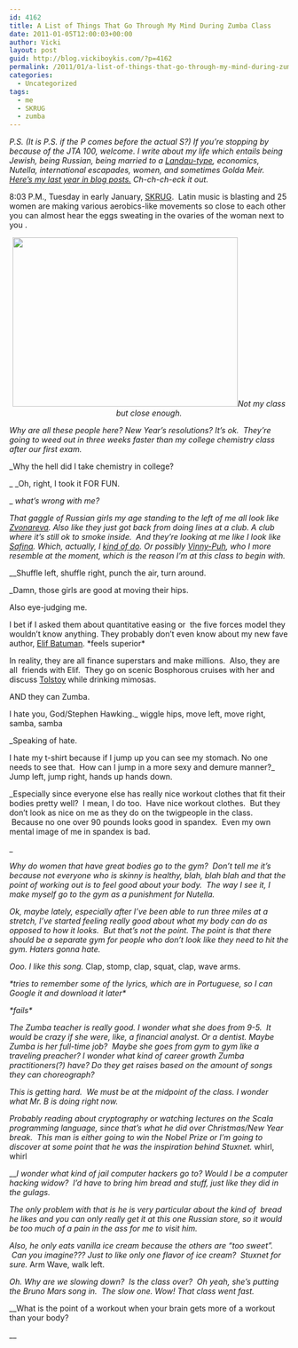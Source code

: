 ```yaml
---
id: 4162
title: A List of Things That Go Through My Mind During Zumba Class
date: 2011-01-05T12:00:03+00:00
author: Vicki
layout: post
guid: http://blog.vickiboykis.com/?p=4162
permalink: /2011/01/a-list-of-things-that-go-through-my-mind-during-zumba-class/
categories:
  - Uncategorized
tags:
  - me
  - SKRUG
  - zumba
---
```

_P.S. (It is P.S. if the P comes before the actual S?) If you&#8217;re stopping by because of the JTA 100, welcome. I write about my life which entails being Jewish, being Russian, being married to a [Landau-type](http://en.wikipedia.org/wiki/Lev_Landau), economics, Nutella, international escapades, women, and sometimes Golda Meir. [Here&#8217;s my last year in blog posts.](http://blog.vickiboykis.com/2010/12/30/2010-in-blog-posts/) Ch-ch-ch-eck it out._ 

8:03 P.M., Tuesday in early January, [SKRUG](http://blog.vickiboykis.com/2010/11/18/skrug/).  Latin music is blasting and 25 women are making various aerobics-like movements so close to each other you can almost hear the eggs sweating in the ovaries of the woman next to you .

<p style="text-align: center;">
  <a href="http://blog.vickiboykis.com/wp-content/uploads/2011/01/zumba.jpg"></a><a href="http://blog.vickiboykis.com/wp-content/uploads/2011/01/zumba2.jpg"><img class="aligncenter size-full wp-image-4170" title="zumba2" src="http://blog.vickiboykis.com/wp-content/uploads/2011/01/zumba2.jpg" alt="" width="406" height="305" /></a><em>Not my class but close enough. </em>
</p>

_Why are all these people here? New Year&#8217;s resolutions? It&#8217;s ok.  They&#8217;re going to weed out in three weeks faster than my college chemistry class after our first exam._ 

_Why the hell did I take chemistry in college?
  
_ _Oh, right, I took it FOR FUN.
  
_ _what&#8217;s wrong with me?_

_That gaggle of Russian girls my age standing to the left of me all look like [Zvonareva](http://en.wikipedia.org/wiki/Vera_Zvonareva). Also like they just got back from doing lines at a club. A club where it&#8217;s still ok to smoke inside.  And they&#8217;re looking at me like I look like [Safina](http://en.wikipedia.org/wiki/Dinara_Safina). Which, actually, I [kind of do](http://blog.vickiboykis.com/wp-content/uploads/2010/11/Photo-on-2010-11-19-at-06.28-2.jpg). Or possibly [Vinny-Puh](http://grainedit.com/2008/07/10/vinni-puh-video-the-russian-winnie-the-pooh/), who I more resemble at the moment, which is the reason I&#8217;m at this class to begin with._ 

 __Shuffle left, shuffle right, punch the air, turn around.

_Damn, those girls are good at moving their hips.
  
Also eye-judging me.
  
I bet if I asked them about quantitative easing or  the five forces model they wouldn&#8217;t know anything. They probably don&#8217;t even know about my new fave author, [Elif Batuman](http://www.elifbatuman.net/). \*feels superior\*
  
In reality, they are all finance superstars and make millions.  Also, they are all  friends with Elif.  They go on scenic Bosphorous cruises with her and discuss [Tolstoy](http://www.nytimes.com/roomfordebate/2010/12/27/why-do-we-need-to-predict-the-future/the-goal-of-predictions-who-am-i) while drinking mimosas.
  
AND they can Zumba.
  
I hate you, God/Stephen Hawking._ wiggle hips, move left, move right, samba, samba

_Speaking of hate.
  
I hate my t-shirt because if I jump up you can see my stomach. No one needs to see that.  How can I jump in a more sexy and demure manner?_ Jump left, jump right, hands up hands down.

_Especially since everyone else has really nice workout clothes that fit their bodies pretty well?  I mean, I do too.  Have nice workout clothes.  But they don&#8217;t look as nice on me as they do on the twigpeople in the class.  Because no one over 90 pounds looks good in spandex.  Even my own mental image of me in spandex is bad.
  
_ 

 _Why do women that have great bodies go to the gym?  Don&#8217;t tell me it&#8217;s because not everyone who is skinny is healthy, blah, blah blah and that the point of working out is to feel good about your body.  The way I see it, I make myself go to the gym as a punishment for Nutella._ 

_Ok, maybe lately, especially after I&#8217;ve been able to run three miles at a stretch, I&#8217;ve started feeling really good about what my body can do as opposed to how it looks.  But that&#8217;s not the point. The point is that there should be a separate gym for people who don&#8217;t look like they need to hit the gym. Haters gonna hate._ 

_Ooo. I like this song._ Clap, stomp, clap, squat, clap, wave arms.

_\*tries to remember some of the lyrics, which are in Portuguese, so I can Google it and download it later\*_ 
  
_\*fails\*_

_The Zumba teacher is really good. I wonder what she does from 9-5.  It would be crazy if she were, like, a financial analyst. Or a dentist. Maybe Zumba is her full-time job?  Maybe she goes from gym to gym like a traveling preacher? I wonder what kind of career growth Zumba practitioners(?) have? Do they get raises based on the amount of songs they can choreograph?_ 

_This is getting hard.  We must be at the midpoint of the class. I wonder what Mr. B is doing right now._ 

_Probably reading about cryptography or watching lectures on the Scala programming language, since that&#8217;s what he did over Christmas/New Year break.  This man is either going to win the Nobel Prize or I&#8217;m going to discover at some point that he was the inspiration behind Stuxnet._ whirl, whirl

 ___I wonder what kind of jail computer hackers go to? Would I be a computer hacking widow?  I&#8217;d have to bring him bread and stuff, just like they did in the gulags._ 

_The only problem with that is he is very particular about the kind of  bread he likes and you can only really get it at this one Russian store, so it would be too much of a pain in the ass for me to visit him._ 

_Also, he only eats vanilla ice cream because the others are &#8220;too sweet&#8221;.  Can you imagine??? Just to like only one flavor of ice cream?  Stuxnet for sure._ Arm Wave, walk left.

_Oh. Why are we slowing down?  Is the class over?  Oh yeah, she&#8217;s putting the Bruno Mars song in.  The slow one. Wow! That class went fast._ 

 __What is the point of a workout when your brain gets more of a workout than your body?

 __
